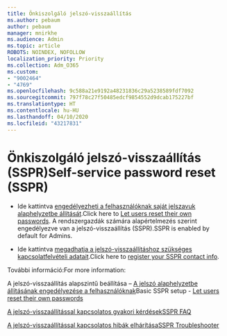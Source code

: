 ```yaml
---
title: Önkiszolgáló jelszó-visszaállítás
ms.author: pebaum
author: pebaum
manager: mnirkhe
ms.audience: Admin
ms.topic: article
ROBOTS: NOINDEX, NOFOLLOW
localization_priority: Priority
ms.collection: Adm_O365
ms.custom:
- "9002464"
- "4769"
ms.openlocfilehash: 9c588a21e9192a48231836c29a5238589fdf7092
ms.sourcegitcommit: 797f78c27f50485edcf9854552d9dcab175227bf
ms.translationtype: HT
ms.contentlocale: hu-HU
ms.lasthandoff: 04/10/2020
ms.locfileid: "43217831"
---
```

# <a name="self-service-password-reset-sspr"></a><span data-ttu-id="e70dd-102">Önkiszolgáló jelszó-visszaállítás (SSPR)</span><span class="sxs-lookup"><span data-stu-id="e70dd-102">Self-service password reset (SSPR)</span></span>

- <span data-ttu-id="e70dd-103">Ide kattintva [engedélyezheti a felhasználóknak saját jelszavuk alaphelyzetbe állítását](https://admin.microsoft.com/Adminportal/Home#/featureexplorer/security/Sspr).</span><span class="sxs-lookup"><span data-stu-id="e70dd-103">Click here to [Let users reset their own passwords](https://admin.microsoft.com/Adminportal/Home#/featureexplorer/security/Sspr).</span></span>  <span data-ttu-id="e70dd-104">A rendszergazdák számára alapértelmezés szerint engedélyezve van a jelszó-visszaállítás (SSPR).</span><span class="sxs-lookup"><span data-stu-id="e70dd-104">SSPR is enabled by default for Admins.</span></span>

- <span data-ttu-id="e70dd-105">Ide kattintva [megadhatja a jelszó-visszaállításhoz szükséges kapcsolatfelvételi adatait](https://go.microsoft.com/fwlink/?linkid=849451).</span><span class="sxs-lookup"><span data-stu-id="e70dd-105">Click here to [register your SSPR contact info](https://go.microsoft.com/fwlink/?linkid=849451).</span></span>

<span data-ttu-id="e70dd-106">További információ:</span><span class="sxs-lookup"><span data-stu-id="e70dd-106">For more information:</span></span>

<span data-ttu-id="e70dd-107">A jelszó-visszaállítás alapszintű beállítása – [A jelszó alaphelyzetbe állításának engedélyezése a felhasználóknak](https://docs.microsoft.com/microsoft-365/admin/add-users/let-users-reset-passwords?view=o365-worldwide)</span><span class="sxs-lookup"><span data-stu-id="e70dd-107">Basic SSPR setup - [Let users reset their own passwords](https://docs.microsoft.com/microsoft-365/admin/add-users/let-users-reset-passwords?view=o365-worldwide)</span></span>

[<span data-ttu-id="e70dd-108">A jelszó-visszaállítással kapcsolatos gyakori kérdések</span><span class="sxs-lookup"><span data-stu-id="e70dd-108">SSPR FAQ</span></span>](https://docs.microsoft.com/azure/active-directory/authentication/active-directory-passwords-faq)

[<span data-ttu-id="e70dd-109">A jelszó-visszaállítással kapcsolatos hibák elhárítása</span><span class="sxs-lookup"><span data-stu-id="e70dd-109">SSPR Troubleshooter</span></span>](https://docs.microsoft.com/azure/active-directory/authentication/active-directory-passwords-troubleshoot)
